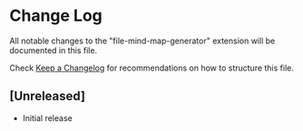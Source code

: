 # Change Log

All notable changes to the "file-mind-map-generator" extension will be documented in this file.

Check [Keep a Changelog](http://keepachangelog.com/) for recommendations on how to structure this file.

## [Unreleased]

- Initial release